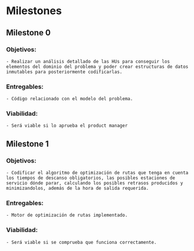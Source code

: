 # Milestones

## Milestone 0
### Objetivos:
    - Realizar un análisis detallado de las HUs para conseguir los elementos del dominio del problema y poder crear estructuras de datos inmutables para posteriormente codificarlas.

### Entregables:
    - Código relacionado con el modelo del problema.

### Viabilidad:
    - Será viable si lo aprueba el product manager

## Milestone 1
### Objetivos:
    - Codificar el algoritmo de optimización de rutas que tenga en cuenta los tiempos de descanso obligatorios, las posibles estaciones de servicio dónde parar, calculando los posibles retrasos producidos y minimizandolos, además de la hora de salida requerida.

### Entregables:
    - Motor de optimización de rutas implementado.

### Viabilidad:
    - Será viable si se comprueba que funciona correctamente.